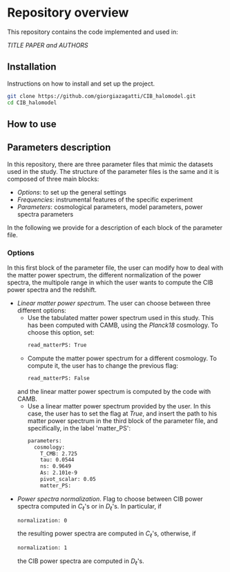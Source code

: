 # Repository overview

This repository contains the code implemented and used in:

*TITLE PAPER and AUTHORS*

## Installation

Instructions on how to install and set up the project.

```bash
git clone https://github.com/giorgiazagatti/CIB_halomodel.git
cd CIB_halomodel
```

## How to use



## Parameters description

In this repository, there are three parameter files that mimic the datasets used in the study. The structure of the parameter files is the same and it is composed of three main blocks:

- *Options*: to set up the general settings
- *Frequencies*: instrumental features of the specific experiment
- *Parameters*: cosmological parameters, model parameters, power spectra parameters

In the following we provide for a description of each block of the parameter file.

### Options

In this first block of the parameter file, the user can modify how to deal with the matter power spectrum, the different normalization of the power spectra, the multipole range in which the user wants to compute the CIB power spectra and the redshift.

- *Linear matter power spectrum*. The user can choose between three different options:
  - Use the tabulated matter power spectrum used in this study. This has been computed with CAMB, using the *Planck18* cosmology. To choose this option, set:
    ```bash
    read_matterPS: True
    ```
  - Compute the matter power spectrum for a different cosmology. To compute it, the user has to change the previous flag:
    ```bash
    read_matterPS: False
    ```
  and the linear matter power spectrum is computed by the code with CAMB.
  - Use a linear matter power spectrum provided by the user. In this case, the user has to set the flag at *True*, and insert the path to his matter power spectrum in the third block of the parameter file, and specifically, in the label 'matter_PS':
    ```bash
    parameters:
      cosmology:
        T_CMB: 2.725
        tau: 0.0544
        ns: 0.9649
        As: 2.101e-9
        pivot_scalar: 0.05
        matter_PS: 
    ```
- *Power spectra normalization*. Flag to choose between CIB power spectra computed in $C_\ell$'s or in $D_\ell$'s. In particular, if
    ```bash
    normalization: 0 
    ```
  the resulting power spectra are computed in $C_\ell$'s, otherwise, if
    ```bash
    normalization: 1 
    ```
  the CIB power spectra are computed in $D_\ell$'s.

